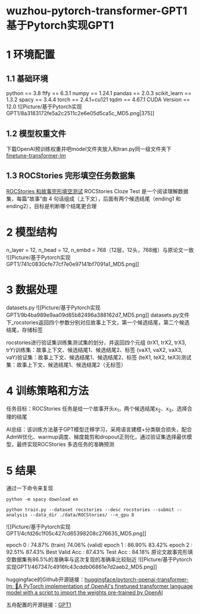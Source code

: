 # wuzhou-pytorch-transformer-GPT1 基于Pytorch实现GPT1

# 1 环境配置
## 1.1 基础环境
python == 3.8
ftfy == 6.3.1
numpy == 1.24.1
pandas == 2.0.3
scikit_learn == 1.3.2
spacy == 3.4.4
torch == 2.4.1+cu121
tqdm == 4.67.1
CUDA Version == 12.0
![[Picture/基于Pytorch实现GPT1/8a3183172fe5a2c2511c2e6e05d5ca5c_MD5.png|375]]

## 1.2 模型权重文件
下载OpenAI预训练权重并吧model文件夹放入和tran.py同一级文件夹下[finetune-transformer-lm](https://github.com/openai/finetune-transformer-lm)

## 1.3 ROCStories 完形填空任务数据集
[ROCStories 和故事完形填空测试](https://cs.rochester.edu/nlp/rocstories/)
ROCStories Cloze Test 是一个阅读理解数据集，每篇“故事”由 4 句话组成（上下文），后面有两个候选结尾（ending1 和 ending2），目标是判断哪个结尾更合理

# 2 模型结构
n_layer = 12, n_head = 12, n_embd = 768（12层，12头，768维）与原论文一致
![[Picture/基于Pytorch实现GPT1/741c0830cfe77cf7e0e97141bf7091a1_MD5.png]]

# 3 数据处理
datasets.py
![[Picture/基于Pytorch实现GPT1/9b4ba989e9aa09d85b82496a388162d7_MD5.png]]
datasets.py文件下_rocstories返回四个参数分别对应故事上下文，第一个候选结尾，第二个候选结尾，存储标签

rocstories进行验证集训练集测试集的划分，并返回四个元组
(trX1, trX2, trX3, trY)训练集：故事上下文、候选结尾1、候选结尾2、标签
(vaX1, vaX2, vaX3, vaY)验证集：故事上下文、候选结尾1、候选结尾2、标签
(teX1, teX2, teX3)测试集：故事上下文、候选结尾1、候选结尾2（无标签）

# 4 训练策略和方法
任务目标：ROCStories 任务是给一个故事开头x<sub>1</sub>，两个候选结尾x<sub>2</sub>、x<sub>3</sub>，选择合理的结尾

AI总结：该训练方法基于GPT模型迁移学习，采用语言建模+分类联合损失，配合AdmW优化、warmup调度、梯度裁剪和dropout正则化，通过验证集选择最优模型，最终实现ROCStories 多选任务的准确预测


# 5 结果
通过一下命令来复现
```
python -m spacy download en

python train.py --dataset rocstories --desc rocstories --submit --analysis --data_dir ./data/ROCStories/ --n_gpu 8
```

![[Picture/基于Pytorch实现GPT1/4cfd26c1f05c427cd65398208c276635_MD5.png]]

epoch 0  : 74.87% (train)  74.06% (valid)
epoch 1  : 86.90%          83.42%
epoch 2  : 92.51%          87.43%
Best Valid Acc : 87.43%
Test Acc       : 84.18%
原论文故事完形填空数据集有86.5%的准确率与这次复现的准确率比较贴近
![[Picture/基于Pytorch实现GPT1/467347c4916fc43cddb06861e7d2aeb2_MD5.png]]

huggingface的Github开源链接：[huggingface/pytorch-openai-transformer-lm: 🐥A PyTorch implementation of OpenAI's finetuned transformer language model with a script to import the weights pre-trained by OpenAI](https://github.com/huggingface/pytorch-openai-transformer-lm)

五舟配置的开源链接：[GPT1](https://github.com/HelloHiSay/wuzhou-pytorch-transformer-GPT1/tree/main)

